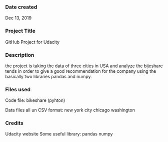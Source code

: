 ### Date created
Dec 13, 2019

### Project Title
GitHub Project for Udacity

### Description
the project is taking the data of three cities in USA and analyze the bijeshare tends in order to give a good recommendation for the company using the basically two libraries pandas and numpy.

### Files used
Code file:
bikeshare (pyhton)

Data files all un CSV format:
new york city
chicago
washington

### Credits
Udacity website
Some useful library:
pandas
numpy
